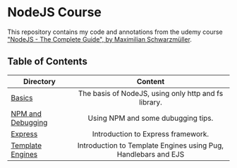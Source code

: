 # NodeJS Course

This repository contains my code and annotations from the udemy course ["NodeJS - The Complete Guide", by Maximilian Schwarzmüller](https://www.udemy.com/course/nodejs-the-complete-guide/).

## Table of Contents

| Directory                                 | Content                                               |
| ----------------------------------------- |:-----------------------------------------------------:|
| [Basics](./basics)                        | The basis of NodeJS, using only http and fs library.  |
| [NPM and Debugging](./npm-and-debugging)  | Using NPM and some dubugging tips.                    |
| [Express](./express)                      | Introduction to Express framework.                    |
| [Template Engines](./template-engines)                      | Introduction to Template Engines using Pug, Handlebars and EJS                    |